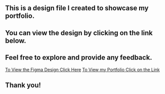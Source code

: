 ## This is a design file I created to showcase my portfolio. 
## You can view the design by clicking on the link below. 
## Feel free to explore and provide any feedback. 
[To View the Figma Design Click Here](https://www.figma.com/file/ASaktBnbT4Lv4j47EyGRZB/My-Design-File?type=design&t=Fi666KFJuHW9Ohm2-6)
[To View my Portfolio Click on the Link](https://www.behance.net/gallery/203369747/My-Design-Portfolio)
## Thank you!
